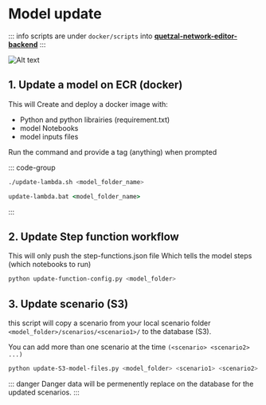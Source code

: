 

# Model update

::: info
   scripts are under `docker/scripts` into **[quetzal-network-editor-backend](https://github.com/systragroup/quetzal-network-editor-backend)**
:::

![Alt text](/deploy/model_infra.png)

## 1. Update a model on ECR (docker)

This will Create and deploy a docker image with:
 * Python and python librairies (requirement.txt)
 * model Notebooks
 * model inputs files

Run the command and provide a tag (anything) when prompted

::: code-group

```bash [Linux]
./update-lambda.sh <model_folder_name>
```
```bat [Windows]
update-lambda.bat <model_folder_name>
```
:::



## 2. Update Step function workflow 

This will only push the step-functions.json file Which tells the model steps (which notebooks to run)

```bash
python update-function-config.py <model_folder>
```

## 3. Update scenario (S3)

this script will copy a scenario from your local scenario folder `<model_folder>/scenarios/<scenario1>/` to the database (S3).

You can add more than one scenario at the time `(<scenario> <scenario2> ...)`

```bash
python update-S3-model-files.py <model_folder> <scenario1> <scenario2>
```
::: danger Danger
data will be permenently replace on the database for the updated scenarios.
:::